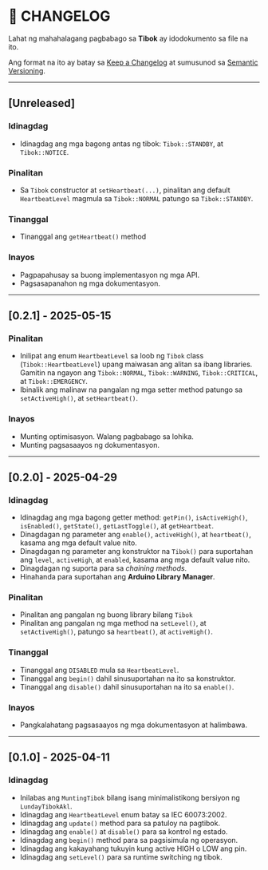 # 📝 CHANGELOG

Lahat ng mahahalagang pagbabago sa **Tibok** ay idodokumento sa file na ito.

Ang format na ito ay batay sa [Keep a Changelog](https://keepachangelog.com/en/1.0.0/) at sumusunod sa [Semantic Versioning](https://semver.org/).

---

## [Unreleased]

### Idinagdag

- Idinagdag ang mga bagong antas ng tibok: `Tibok::STANDBY`, at `Tibok::NOTICE`.

### Pinalitan

- Sa `Tibok` constructor at `setHeartbeat(...)`, pinalitan ang default `HeartbeatLevel` magmula sa `Tibok::NORMAL` patungo sa `Tibok::STANDBY`.

### Tinanggal

- Tinanggal ang `getHeartbeat()` method

### Inayos

- Pagpapahusay sa buong implementasyon ng mga API.
- Pagsasapanahon ng mga dokumentasyon.

---

## [0.2.1] - 2025-05-15

### Pinalitan
- Inilipat ang enum `HeartbeatLevel` sa loob ng `Tibok` class (`Tibok::HeartbeatLevel`) upang maiwasan ang alitan sa ibang libraries. Gamitin na ngayon ang `Tibok::NORMAL`, `Tibok::WARNING`, `Tibok::CRITICAL`, at `Tibok::EMERGENCY`.
- Ibinalik ang malinaw na pangalan ng mga setter method patungo sa `setActiveHigh()`, at `setHeartbeat()`.

### Inayos
- Munting optimisasyon. Walang pagbabago sa lohika.
- Munting pagsasaayos ng dokumentasyon.

---

## [0.2.0] - 2025-04-29

### Idinagdag
- Idinagdag ang mga bagong getter method: `getPin()`, `isActiveHigh()`, `isEnabled()`, `getState()`, `getLastToggle()`, at `getHeartbeat`.
- Dinagdagan ng parameter ang `enable()`, `activeHigh()`, at `heartbeat()`, kasama ang mga default value nito.
- Dinagdagan ng parameter ang konstruktor na `Tibok()` para suportahan ang `level`, `activeHigh`, at `enabled`, kasama ang mga default value nito.
- Dinagdagan ng suporta para sa *chaining  methods*.
- Hinahanda para suportahan ang **Arduino Library Manager**.

### Pinalitan
- Pinalitan ang pangalan ng buong library bilang `Tibok`
- Pinalitan ang pangalan ng mga method na `setLevel()`, at `setActiveHigh()`, patungo sa `heartbeat()`, at `activeHigh()`.

### Tinanggal
- Tinanggal ang `DISABLED` mula sa `HeartbeatLevel`.
- Tinanggal ang `begin()` dahil sinusuportahan na ito sa konstruktor.
- Tinanggal ang `disable()` dahil sinusuportahan na ito sa `enable()`.

### Inayos
- Pangkalahatang pagsasaayos ng mga dokumentasyon at halimbawa.

---

## [0.1.0] - 2025-04-11

### Idinagdag

- Inilabas ang `MuntingTibok` bilang isang minimalistikong bersiyon ng `LundayTibokAkl`.
- Idinagdag ang `HeartbeatLevel` enum batay sa IEC 60073:2002.
- Idinagdag ang `update()` method para sa patuloy na pagtibok.
- Idinagdag ang `enable()` at `disable()` para sa kontrol ng estado.
- Idinagdag ang `begin()` method para sa pagsisimula ng operasyon.
- Idinagdag ang kakayahang tukuyin kung active HIGH o LOW ang pin.
- Idinagdag ang `setLevel()` para sa runtime switching ng tibok.